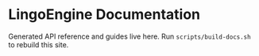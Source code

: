 # LingoEngine Documentation

Generated API reference and guides live here. Run `scripts/build-docs.sh` to rebuild this site.
